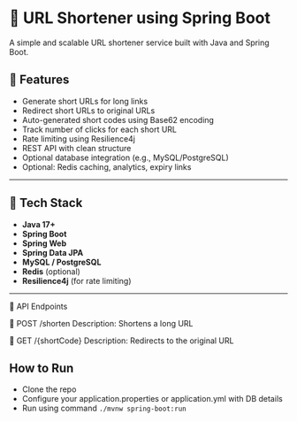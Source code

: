 # 🔗 URL Shortener using Spring Boot

A simple and scalable URL shortener service built with Java and Spring Boot.

## 🚀 Features

- Generate short URLs for long links
- Redirect short URLs to original URLs
- Auto-generated short codes using Base62 encoding
- Track number of clicks for each short URL
- Rate limiting using Resilience4j
- REST API with clean structure
- Optional database integration (e.g., MySQL/PostgreSQL)
- Optional: Redis caching, analytics, expiry links

---

## 🧱 Tech Stack

- **Java 17+**
- **Spring Boot**
- **Spring Web**
- **Spring Data JPA**
- **MySQL / PostgreSQL**
- **Redis** (optional)
- **Resilience4j** (for rate limiting)
---

📡 API Endpoints

🔸 POST /shorten
Description: Shortens a long URL

🔸 GET /{shortCode}
Description: Redirects to the original URL

## How to Run
- Clone the repo
- Configure your application.properties or application.yml with DB details
- Run using command   ``./mvnw spring-boot:run``


